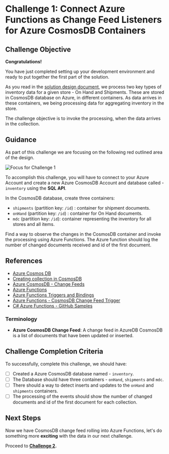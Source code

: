 # Challenge 1: Connect Azure Functions as Change Feed Listeners for Azure CosmosDB Containers

## Challenge Objective

**Congratulations!**

You have just completed setting up your development environment and ready to put together the first part of the solution.

As you read in the [solution design document](./solution-design.md), we process two key types of inventory data for a given store - On Hand and Shipments. These are stored in CosmosDB database on Azure, in different containers. As data arrives in these containers, we being processing data for aggregating inventory in the store.

The challenge objective is to invoke the processing, when the data arrives in the collection.

## Guidance

As part of this challenge we are focusing on the following red outlined area of the design.

![Focus for Challenge 1](https://user-images.githubusercontent.com/1093738/82704173-fe831700-9c42-11ea-9c26-a06be29823db.png)

To accomplish this challenge, you will have to connect to your Azure Account and create a new Azure CosmosDB Account and database called - `inventory` using the **SQL API**.

In the CosmosDB database, create three containers:

- `shipments` (partition key: `/id`) : container for shipment documents.
- `onHand` (partition key: `/id`) : container for On Hand documents.
- `mdc` (partition key: `/id`): container representing the inventory for all stores and all items.

Find a way to observe the changes in the CosmosDB container and invoke the processing using Azure Functions. The Azure function should log the number of changed documents received and id of the first document.

## References

- [Azure Cosmos DB](https://azure.microsoft.com/en-us/free/cosmos-db/)
- [Creating collection in CosmosDB](https://docs.microsoft.com/en-us/azure/cosmos-db/how-to-create-container)
- [Azure CosmosDB - Change Feeds](https://docs.microsoft.com/en-us/azure/cosmos-db/change-feed)
- [Azure Functions](https://azure.microsoft.com/en-us/services/functions/)
- [Azure Functions Triggers and Bindings](https://docs.microsoft.com/en-us/azure/azure-functions/functions-triggers-bindings)
- [Azure Functions - CosmosDB Change Feed Trigger](https://docs.microsoft.com/en-us/azure/azure-functions/functions-create-cosmos-db-triggered-function)
- [C# Azure Functions - GitHub Samples](https://github.com/Azure-Samples/functions-docs-csharp)

### Terminology

- **Azure CosmosDB Change Feed**: A change feed in AzureDB CosmosDB is a list of documents that have been updated or inserted.

## Challenge Completion Criteria

To successfully, complete this challenge, we should have:

- [ ] Created a Azure CosmosDB database named - `inventory`.
- [ ] The Database should have three containers - `onHand`, `shipments` and `mdc`.
- [ ] There should a way to detect inserts and updates to the `onHand` and `shipments` containers.
- [ ] The processing of the events should show the number of changed documents and id of the first document for each collection.

## Next Steps

Now we have CosmosDB change feed rolling into Azure Functions, let's do something more **exciting** with the data in our next challenge.

Proceed to **[Challenge 2](challenge-002.md).**
